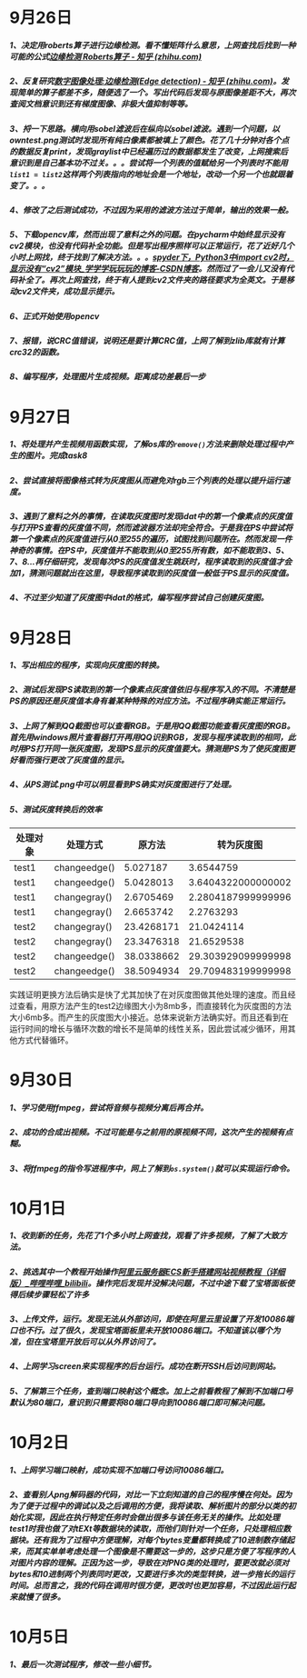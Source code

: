 # 9月26日

##### 1、决定用roberts算子进行边缘检测。看不懂矩阵什么意思，上网查找后找到一种可能的公式[边缘检测 Roberts算子 - 知乎 (zhihu.com)](https://zhuanlan.zhihu.com/p/266361551)

##### 2、反复研究[数字图像处理:边缘检测(Edge detection) - 知乎 (zhihu.com)](https://zhuanlan.zhihu.com/p/59640437)。发现简单的算子都差不多，随便选了一个。写出代码后发现与原图像差距不大，再次查阅文档意识到还有梯度图像、非极大值抑制等等。

##### 3、捋一下思路。横向用sobel滤波后在纵向以sobel滤波。遇到一个问题，以owntest.png测试时发现所有纯白像素都被填上了颜色。花了几十分钟对各个点的数据反复print，发现graylist中已经遍历过的数据都发生了改变，上网搜索后意识到是自己基本功不过关。。。尝试将一个列表的值赋给另一个列表时不能用`list1 = list2`这样两个列表指向的地址会是一个地址，改动一个另一个也就跟着变了。。。

##### 4、修改了之后测试成功，不过因为采用的滤波方法过于简单，输出的效果一般。

##### 5、下载opencv库，然而出现了意料之外的问题。在pycharm中始终显示没有cv2模块，也没有代码补全功能。但是写出程序照样可以正常运行，花了近好几个小时上网找，终于找到了解决方法。。。[spyder下，Python3中import cv2时，显示没有“cv2”模块_学学学玩玩玩的博客-CSDN博客](https://blog.csdn.net/qq_30727951/article/details/107976235)。然而过了一会儿又没有代码补全了。再次上网查找，终于有人提到cv2文件夹的路径要求为全英文。于是移动cv2文件夹，成功显示提示。

##### 6、正式开始使用opencv

##### 7、报错，说CRC值错误，说明还是要计算CRC值，上网了解到zlib库就有计算crc32的函数。

##### 8、编写程序，处理图片生成视频。距离成功差最后一步

# 9月27日

##### 1、将处理并产生视频用函数实现，了解os库的`remove()`方法来删除处理过程中产生的图片。完成task8

##### 2、尝试直接将图像格式转为灰度图从而避免对rgb三个列表的处理以提升运行速度。

##### 3、遇到了意料之外的事情，在读取灰度图时发现idat中的第一个像素点的灰度值与打开PS查看的灰度值不同，然而滤波器方法却完全符合。于是我在PS中尝试将第一个像素点的灰度值进行从0至255的遍历，试图找到问题所在。然而发现一件神奇的事情。在PS中，灰度值并不能取到从0至255所有数，如不能取到3、5、7、8...再仔细研究，发现每次PS的灰度值发生跳跃时，程序读取到的灰度值才会加1，猜测问题就出在这里，导致程序读取到的灰度值一般低于PS显示的灰度值。

##### 4、不过至少知道了灰度图中idat的格式，编写程序尝试自己创建灰度图。

# 9月28日

##### 1、写出相应的程序，实现向灰度图的转换。

##### 2、测试后发现PS读取到的第一个像素点灰度值依旧与程序写入的不同。不清楚是PS的原因还是灰度值本身有着某种特殊的对应方法。不过程序确实能正常运行。

##### 3、上网了解到QQ截图也可以查看RGB。于是用QQ截图功能查看灰度图的RGB。首先用windows照片查看器打开再用QQ识别RGB，发现与程序读取到的相同，此时用PS打开同一张灰度图，发现PS显示的灰度值要大。猜测是PS为了使灰度图更好看而强行更改了灰度值的显示。

##### 4、从PS测试.png中可以明显看到PS确实对灰度图进行了处理。

##### 5、测试灰度转换后的效率

| 处理对象 | 处理方式     | 原方法     | 转为灰度图         |
| -------- | ------------ | ---------- | ------------------ |
| test1    | changeedge() | 5.027187   | 3.6544759          |
| test1    | changeedge() | 5.0428013  | 3.6404322000000002 |
| test1    | changegray() | 2.6705469  | 2.2804187999999996 |
| test1    | changegray() | 2.6653742  | 2.2763293          |
| test2    | changegray() | 23.4268171 | 21.0424114         |
| test2    | changegray() | 23.3476318 | 21.6529538         |
| test2    | changeedge() | 38.0338662 | 29.303929099999998 |
| test2    | changeedge() | 38.5094934 | 29.709483199999998 |

​	实践证明更换方法后确实是快了尤其加快了在对灰度图做其他处理的速度。而且经过查看，用原方法产生的test2边缘图大小为8mb多，而直接转化为灰度图的方法大小6mb多。而产生的灰度图大小接近。总体来说新方法确实好。而且还看到在运行时间的增长与循环次数的增长不是简单的线性关系，因此尝试减少循环，用其他方式代替循环。

# 9月30日

##### 1、学习使用ffmpeg，尝试将音频与视频分离后再合并。

##### 2、成功的合成出视频。不过可能是与之前用的原视频不同，这次产生的视频有点糊。

##### 3、将ffmpeg的指令写进程序中，网上了解到`os.system()`就可以实现运行命令。

# 10月1日

##### 1、收到新的任务，先花了1个多小时上网查找，观看了许多视频，了解了大致方法。

##### 2、挑选其中一个教程开始操作[阿里云服务器ECS新手搭建网站视频教程（详细版）_哔哩哔哩_bilibili](https://www.bilibili.com/video/BV12T4y1N7T9/?spm_id_from=333.788.recommend_more_video.2)。操作完后发现并没解决问题，不过中途下载了宝塔面板使得后续步骤轻松了许多

##### 3、上传文件，运行。发现无法从外部访问，即使在阿里云里设置了开发10086端口也不行。过了很久，发现宝塔面板里未开放10086端口。不知道该以哪个为准，但在宝塔里开放后可以从外界访问了。

##### 4、上网学习screen来实现程序的后台运行。成功在断开SSH后访问到网站。

##### 5、了解第三个任务，查到端口映射这个概念。加上之前看教程了解到不加端口号默认为80端口，意识到只需要将80端口导向到10086端口即可解决问题。

# 10月2日

##### 1、上网学习端口映射，成功实现不加端口号访问10086端口。

##### 2、查看别人png解码器的代码，对比一下立刻知道的自己的程序慢在何处。因为为了便于过程中的调试以及之后调用的方便，我将读取、解析图片的部分以类的初始化实现，因此在执行特定任务时会做出很多与该任务无关的操作。比如处理test1时我也做了对tEXt等数据块的读取，而他们则针对一个任务，只处理相应数据块。还有我为了过程中方便理解，对每个bytes变量都转换成了10进制数存储起来，而其实单单考虑处理一个图像是不需要这一步的，这步只是方便了写程序的人对图片内容的理解。正因为这一步，导致在对PNG类的处理时，要更改就必须对bytes和10进制两个列表同时更改，又要进行多次的类型转换，进一步拖长的运行时间。总而言之，我的代码在调用时很方便，更改时也更加容易，不过因此运行起来就慢了很多。

# 10月5日

##### 1、最后一次测试程序，修改一些小细节。

